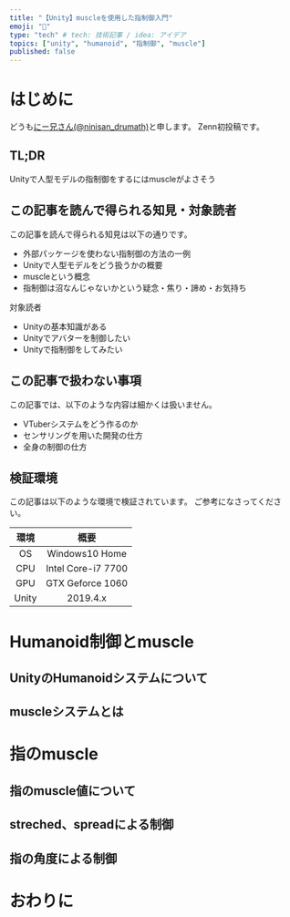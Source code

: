 ```yaml
---
title: "【Unity】muscleを使用した指制御入門"
emoji: "💪"
type: "tech" # tech: 技術記事 / idea: アイデア
topics: ["unity", "humanoid", "指制御", "muscle"]
published: false
---
```


# はじめに

どうも[にー兄さん(@ninisan_drumath)](https://twitter.com/ninisan_drumath)と申します。
Zenn初投稿です。

## TL;DR

Unityで人型モデルの指制御をするにはmuscleがよさそう

## この記事を読んで得られる知見・対象読者

この記事を読んで得られる知見は以下の通りです。

- 外部パッケージを使わない指制御の方法の一例
- Unityで人型モデルをどう扱うかの概要
- muscleという概念
- 指制御は沼なんじゃないかという疑念・焦り・諦め・お気持ち

対象読者

- Unityの基本知識がある
- Unityでアバターを制御したい
- Unityで指制御をしてみたい

## この記事で扱わない事項

この記事では、以下のような内容は細かくは扱いません。

- VTuberシステムをどう作るのか
- センサリングを用いた開発の仕方
- 全身の制御の仕方

## 検証環境

この記事は以下のような環境で検証されています。
ご参考になさってください。

|環境|概要|
|:--:|:--:|
|OS|Windows10 Home|
|CPU|Intel Core-i7 7700|
|GPU|GTX Geforce 1060|
|Unity|2019.4.x|

# Humanoid制御とmuscle

## UnityのHumanoidシステムについて

## muscleシステムとは

# 指のmuscle

## 指のmuscle値について

## streched、spreadによる制御

## 指の角度による制御

# おわりに
